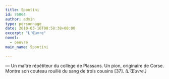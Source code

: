 ```yaml
---
title: Spontini
id: 76064
author: admin
type: personnage
date: 2010-03-16T08:58:38+00:00
excerpt: "L'Œuvre"
novel:
  - oeuvre
main_name: Spontini

---
```

— Un maître répétiteur du collège de Plassans. Un pion, originaire de Corse. Montre son couteau rouillé du sang de trois cousins [37]. _(L&rsquo;Œuvre.)_